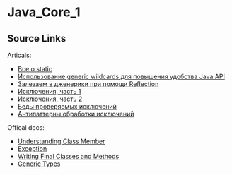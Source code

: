 # Java_Core_1

## Source Links

Articals:

* <a href="https://www.journaldev.com/1365/static-keyword-in-java">Все о static</a>
* <a href="https://habrahabr.ru/post/207360/">Использование generic wildcards для повышения удобства Java API</a>
* <a href="https://habrahabr.ru/post/66593/">Залезаем в дженерики при помощи Reflection</a>
* <a href="https://habrahabr.ru/company/golovachcourses/blog/223821/">Исключения, часть 1</a>
* <a href="https://habrahabr.ru/company/golovachcourses/blog/225585/">Исключения, часть 2</a>
* <a href="https://habrahabr.ru/post/268683/">Беды проверяемых исключений</a>
* <a href="https://habrahabr.ru/post/337536/">Антипаттерны обработки исключений</a>

Offical docs:

* <a href="https://docs.oracle.com/javase/tutorial/java/javaOO/classvars.html">Understanding Class Member</a>
* <a href="https://docs.oracle.com/javase/tutorial/essential/exceptions/">Exception</a>
* <a href="https://docs.oracle.com/javase/tutorial/java/IandI/final.html">Writing Final Classes and Methods</a>
* <a href="https://docs.oracle.com/javase/tutorial/java/generics/types.html">Generic Types</a>
